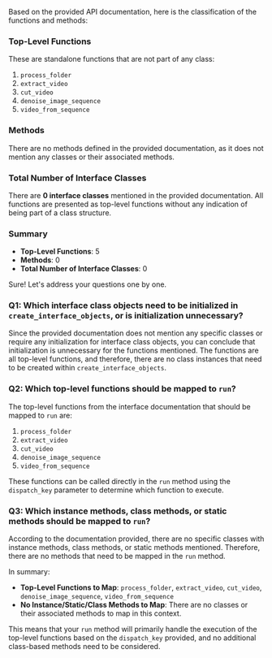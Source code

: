 Based on the provided API documentation, here is the classification of the functions and methods:

### Top-Level Functions
These are standalone functions that are not part of any class:
1. `process_folder`
2. `extract_video`
3. `cut_video`
4. `denoise_image_sequence`
5. `video_from_sequence`

### Methods
There are no methods defined in the provided documentation, as it does not mention any classes or their associated methods. 

### Total Number of Interface Classes
There are **0 interface classes** mentioned in the provided documentation. All functions are presented as top-level functions without any indication of being part of a class structure.

### Summary
- **Top-Level Functions**: 5
- **Methods**: 0
- **Total Number of Interface Classes**: 0

Sure! Let's address your questions one by one.

### Q1: Which interface class objects need to be initialized in `create_interface_objects`, or is initialization unnecessary?
Since the provided documentation does not mention any specific classes or require any initialization for interface class objects, you can conclude that initialization is unnecessary for the functions mentioned. The functions are all top-level functions, and therefore, there are no class instances that need to be created within `create_interface_objects`.

### Q2: Which top-level functions should be mapped to `run`?
The top-level functions from the interface documentation that should be mapped to `run` are:
1. `process_folder`
2. `extract_video`
3. `cut_video`
4. `denoise_image_sequence`
5. `video_from_sequence`

These functions can be called directly in the `run` method using the `dispatch_key` parameter to determine which function to execute.

### Q3: Which instance methods, class methods, or static methods should be mapped to `run`?
According to the documentation provided, there are no specific classes with instance methods, class methods, or static methods mentioned. Therefore, there are no methods that need to be mapped in the `run` method. 

In summary:
- **Top-Level Functions to Map**: `process_folder`, `extract_video`, `cut_video`, `denoise_image_sequence`, `video_from_sequence`
- **No Instance/Static/Class Methods to Map**: There are no classes or their associated methods to map in this context.

This means that your `run` method will primarily handle the execution of the top-level functions based on the `dispatch_key` provided, and no additional class-based methods need to be considered.
